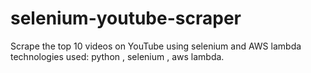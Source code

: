 # selenium-youtube-scraper
Scrape the top 10 videos on YouTube using selenium and AWS lambda
technologies used: python , selenium , aws lambda.